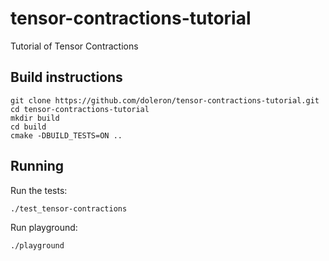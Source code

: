 # tensor-contractions-tutorial
Tutorial of Tensor Contractions 

## Build instructions

```
git clone https://github.com/doleron/tensor-contractions-tutorial.git
cd tensor-contractions-tutorial
mkdir build
cd build
cmake -DBUILD_TESTS=ON ..
```

## Running

Run the tests:

```
./test_tensor-contractions
```

Run playground:
```
./playground
```
